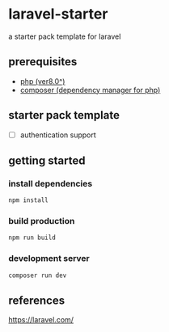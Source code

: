 # laravel-starter
a starter pack template for laravel

## prerequisites
- [php (ver8.0^)](https://www.php.net/)
- [composer (dependency manager for php)](https://getcomposer.org/)

## starter pack template
- [ ] authentication support

## getting started
### install dependencies
```bash
npm install
```

### build production
```bash
npm run build
```

### development server
```bash
composer run dev
```

## references
https://laravel.com/
